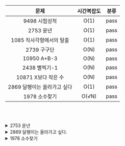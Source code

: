 |**문제**|시간복잡도|분류|
|:---:|:---:|---|
|9498 시험성적|O(1)|pass|
|2753 윤년|O(1)|pass|
|1085 직사각형에서의 탈출|O(1)|pass|
|2739 구구단|O(N)|pass|
|10950 A+B-3|O(N)|pass|
|2438 별찍기-1|O(N)|pass|
|10871 X보다 작은 수|O(N)|pass|
|2869 달팽이는 올라가고 싶다|O(1)|pass|
|1978 소수찾기|O(√N)|pass|

<br><br>

<details>
<summary>2753 윤년</summary>
<div markdown="1">       

😎알면 좋은 개념😎 <br>
    ~ 이면서 AND 논리연산자 <br>
    또는 OR 논리연산자 <br>

</div>
</details>

<details>
<summary>2869 달팽이는 올라가고 싶다.</summary>
<div markdown="1">       

😎식 세우기😎 <br>
    도달하는 날 : X일 <br>
    총 올라가는 횟수 : X번 <br>
    내려가는 횟수는 (X-1)번 <br>
    AX + B(X-1) = V <br>
    X = (V-B)//(A-B) <br>
    X값이 나머지가 있으면 7.5일이란 말이 이상하지 않나? 하루 더 걸리는 거니, +1 해줘야함. <br>

</div>
</details>

<details>
<summary>1978 소수찾기</summary>
<div markdown="1">       

😎알면 좋은 개념😎 <br>
    에라토스테네스의 체<br>
    ![image](https://upload.wikimedia.org/wikipedia/commons/b/b9/Sieve_of_Eratosthenes_animation.gif) <br>
    <br>
    1,2는 소수가 아님. <br>
    <br>
    2부터 √N 까지만 탐색하면 됨.<br>
    왜? <br>
    100 의 약수들을 나열해보면 <br>
    1, 2, 4, 5, 10, 20, 25, 50, 100 <br>
    사실상 10(√100)까지 범위내에서 100의 약수 모두 구할 수 있음<br>
    100/2 = 50, 100/4 =25 이므로~~<br>
    <br>
    2를 제외한 모든 2의 배수를 소수가 아닌 걸 표시!<br>
    √max(nums) 탐색 범위내에서 소수가 아닌 걸 낼 수 있다. <br>
</div>
</details>
